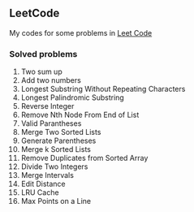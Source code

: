 ## LeetCode

My codes for some problems in [Leet Code](http://leetcode.com)

### Solved problems
1. Two sum up
2. Add two numbers
3. Longest Substring Without Repeating Characters
5. Longest Palindromic Substring 
7. Reverse Integer
19. Remove Nth Node From End of List 
20. Valid Parantheses
21. Merge Two Sorted Lists
22. Generate Parentheses 
23. Merge k Sorted Lists
26. Remove Duplicates from Sorted Array
29. Divide Two Integers
56. Merge Intervals
72. Edit Distance
146. LRU Cache
149. Max Points on a Line
